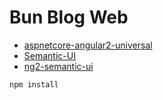 # Bun Blog Web

* [aspnetcore-angular2-universal](https://github.com/MarkPieszak/aspnetcore-angular2-universal)
* [Semantic-UI](https://github.com/Semantic-Org/Semantic-UI)
* [ng2-semantic-ui](https://github.com/edcarroll/ng2-semantic-ui)

```powershell
npm install
```